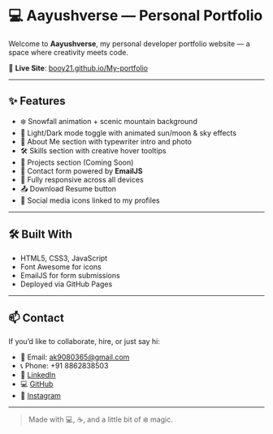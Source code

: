 # 💻 Aayushverse — Personal Portfolio

Welcome to **Aayushverse**, my personal developer portfolio website — a space where creativity meets code.

🔗 **Live Site**: [booy21.github.io/My-portfolio](https://booy21.github.io/My-portfolio/)

---

## ✨ Features

- ❄️ Snowfall animation + scenic mountain background
- 🌙 Light/Dark mode toggle with animated sun/moon & sky effects
- 🧠 About Me section with typewriter intro and photo
- 🛠️ Skills section with creative hover tooltips
- 🚧 Projects section (Coming Soon)
- 📩 Contact form powered by **EmailJS**
- 📱 Fully responsive across all devices
- 📤 Download Resume button
- 🔗 Social media icons linked to my profiles

---

## 🛠️ Built With

- HTML5, CSS3, JavaScript
- Font Awesome for icons
- EmailJS for form submissions
- Deployed via GitHub Pages

---

## 📫 Contact

If you’d like to collaborate, hire, or just say hi:

- 📧 Email: ak9080365@gmail.com  
- 📞 Phone: +91 8862838503  
- 💼 [LinkedIn](https://www.linkedin.com/in/aayush-kumar-542876293/)  
- 💻 [GitHub](https://github.com/booy21)  
- 📸 [Instagram](https://www.instagram.com/kr._.aayush/)

---

> Made with 💻, ☕, and a little bit of ❄️ magic.

